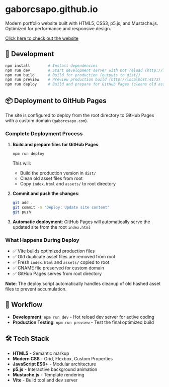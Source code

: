 # gaborcsapo.github.io

Modern portfolio website built with HTML5, CSS3, p5.js, and Mustache.js. Optimized for performance and responsive design.

[Click here to check out the website](https://gaborcsapo.com/)

## 🚀 Development

```bash
npm install        # Install dependencies
npm run dev        # Start development server with hot reload (http://localhost:3000)
npm run build      # Build for production (outputs to dist/)
npm run preview    # Preview production build (http://localhost:4173)
npm run deploy     # Build and prepare for GitHub Pages (cleans old assets)
```

## 📦 Deployment to GitHub Pages

The site is configured to deploy from the root directory to GitHub Pages with a custom domain (`gaborcsapo.com`).

### Complete Deployment Process

1. **Build and prepare files for GitHub Pages**:
   ```bash
   npm run deploy
   ```
   This will:
   - Build the production version in `dist/`
   - Clean old asset files from root
   - Copy `index.html` and `assets/` to root directory

2. **Commit and push the changes**:
   ```bash
   git add .
   git commit -m "Deploy: Update site content"
   git push
   ```

3. **Automatic deployment**: GitHub Pages will automatically serve the updated site from the root `index.html`

### What Happens During Deploy

- ✅ Vite builds optimized production files
- ✅ Old duplicate asset files are removed from root
- ✅ Fresh `index.html` and `assets/` copied to root
- ✅ CNAME file preserved for custom domain
- ✅ GitHub Pages serves from root directory

**Note**: The deploy script automatically handles cleanup of old hashed asset files to prevent accumulation.

## 🔧 Workflow

- **Development**: `npm run dev` - Hot reload dev server for active coding
- **Production Testing**: `npm run preview` - Test the final optimized build

## 🛠️ Tech Stack

- **HTML5** - Semantic markup
- **Modern CSS** - Grid, Flexbox, Custom Properties
- **JavaScript ES6+** - Modular architecture
- **p5.js** - Interactive background animation
- **Mustache.js** - Template rendering
- **Vite** - Build tool and dev server
